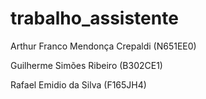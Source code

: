 # trabalho_assistente
Arthur Franco Mendonça Crepaldi (N651EE0)

Guilherme Simões Ribeiro (B302CE1)

Rafael Emidio da Silva (F165JH4)
